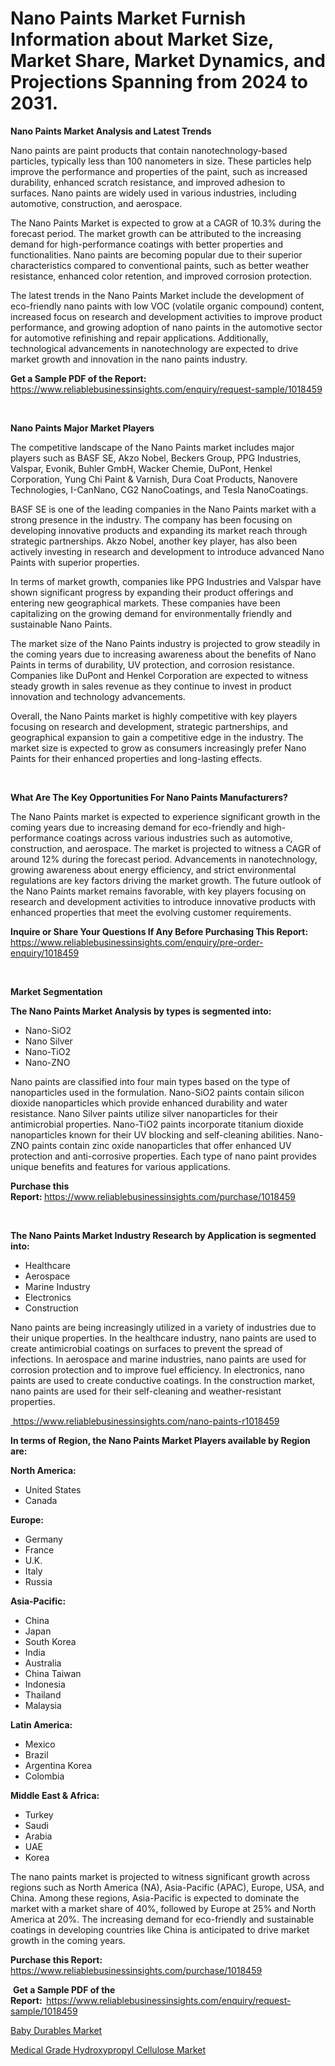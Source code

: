 <p><h1>Nano Paints Market Furnish Information about Market Size, Market Share, Market Dynamics, and Projections Spanning from 2024 to 2031.</h1></p><p><strong>Nano Paints Market Analysis and Latest Trends</strong></p>
<p><p>Nano paints are paint products that contain nanotechnology-based particles, typically less than 100 nanometers in size. These particles help improve the performance and properties of the paint, such as increased durability, enhanced scratch resistance, and improved adhesion to surfaces. Nano paints are widely used in various industries, including automotive, construction, and aerospace.</p><p>The Nano Paints Market is expected to grow at a CAGR of 10.3% during the forecast period. The market growth can be attributed to the increasing demand for high-performance coatings with better properties and functionalities. Nano paints are becoming popular due to their superior characteristics compared to conventional paints, such as better weather resistance, enhanced color retention, and improved corrosion protection.</p><p>The latest trends in the Nano Paints Market include the development of eco-friendly nano paints with low VOC (volatile organic compound) content, increased focus on research and development activities to improve product performance, and growing adoption of nano paints in the automotive sector for automotive refinishing and repair applications. Additionally, technological advancements in nanotechnology are expected to drive market growth and innovation in the nano paints industry.</p></p>
<p><strong>Get a Sample PDF of the Report:&nbsp;</strong> <a href="https://www.reliablebusinessinsights.com/enquiry/request-sample/1018459">https://www.reliablebusinessinsights.com/enquiry/request-sample/1018459</a></p>
<p>&nbsp;</p>
<p><strong>Nano Paints Major Market Players</strong></p>
<p><p>The competitive landscape of the Nano Paints market includes major players such as BASF SE, Akzo Nobel, Beckers Group, PPG Industries, Valspar, Evonik, Buhler GmbH, Wacker Chemie, DuPont, Henkel Corporation, Yung Chi Paint & Varnish, Dura Coat Products, Nanovere Technologies, I-CanNano, CG2 NanoCoatings, and Tesla NanoCoatings.</p><p>BASF SE is one of the leading companies in the Nano Paints market with a strong presence in the industry. The company has been focusing on developing innovative products and expanding its market reach through strategic partnerships. Akzo Nobel, another key player, has also been actively investing in research and development to introduce advanced Nano Paints with superior properties.</p><p>In terms of market growth, companies like PPG Industries and Valspar have shown significant progress by expanding their product offerings and entering new geographical markets. These companies have been capitalizing on the growing demand for environmentally friendly and sustainable Nano Paints.</p><p>The market size of the Nano Paints industry is projected to grow steadily in the coming years due to increasing awareness about the benefits of Nano Paints in terms of durability, UV protection, and corrosion resistance. Companies like DuPont and Henkel Corporation are expected to witness steady growth in sales revenue as they continue to invest in product innovation and technology advancements.</p><p>Overall, the Nano Paints market is highly competitive with key players focusing on research and development, strategic partnerships, and geographical expansion to gain a competitive edge in the industry. The market size is expected to grow as consumers increasingly prefer Nano Paints for their enhanced properties and long-lasting effects.</p></p>
<p>&nbsp;</p>
<p><strong>What Are The Key Opportunities For Nano Paints Manufacturers?</strong></p>
<p><p>The Nano Paints market is expected to experience significant growth in the coming years due to increasing demand for eco-friendly and high-performance coatings across various industries such as automotive, construction, and aerospace. The market is projected to witness a CAGR of around 12% during the forecast period. Advancements in nanotechnology, growing awareness about energy efficiency, and strict environmental regulations are key factors driving the market growth. The future outlook of the Nano Paints market remains favorable, with key players focusing on research and development activities to introduce innovative products with enhanced properties that meet the evolving customer requirements.</p></p>
<p><strong>Inquire or Share Your Questions If Any Before Purchasing This Report:</strong> <a href="https://www.reliablebusinessinsights.com/enquiry/pre-order-enquiry/1018459">https://www.reliablebusinessinsights.com/enquiry/pre-order-enquiry/1018459</a></p>
<p>&nbsp;</p>
<p><strong>Market Segmentation</strong></p>
<p><strong>The Nano Paints Market Analysis by types is segmented into:</strong></p>
<p><ul><li>Nano-SiO2</li><li>Nano Silver</li><li>Nano-TiO2</li><li>Nano-ZNO</li></ul></p>
<p><p>Nano paints are classified into four main types based on the type of nanoparticles used in the formulation. Nano-SiO2 paints contain silicon dioxide nanoparticles which provide enhanced durability and water resistance. Nano Silver paints utilize silver nanoparticles for their antimicrobial properties. Nano-TiO2 paints incorporate titanium dioxide nanoparticles known for their UV blocking and self-cleaning abilities. Nano-ZNO paints contain zinc oxide nanoparticles that offer enhanced UV protection and anti-corrosive properties. Each type of nano paint provides unique benefits and features for various applications.</p></p>
<p><strong>Purchase this Report:&nbsp;</strong><a href="https://www.reliablebusinessinsights.com/purchase/1018459">https://www.reliablebusinessinsights.com/purchase/1018459</a></p>
<p>&nbsp;</p>
<p><strong>The Nano Paints Market Industry Research by Application is segmented into:</strong></p>
<p><ul><li>Healthcare</li><li>Aerospace</li><li>Marine Industry</li><li>Electronics</li><li>Construction</li></ul></p>
<p><p>Nano paints are being increasingly utilized in a variety of industries due to their unique properties. In the healthcare industry, nano paints are used to create antimicrobial coatings on surfaces to prevent the spread of infections. In aerospace and marine industries, nano paints are used for corrosion protection and to improve fuel efficiency. In electronics, nano paints are used to create conductive coatings. In the construction market, nano paints are used for their self-cleaning and weather-resistant properties.</p></p>
<p><a href="https://www.reliablebusinessinsights.com/nano-paints-r1018459">&nbsp;https://www.reliablebusinessinsights.com/nano-paints-r1018459</a></p>
<p><strong>In terms of Region, the Nano Paints Market Players available by Region are:</strong></p>
<p>
    <p> <strong> North America: </strong>
        <ul>
            <li>United States</li>
            <li>Canada</li>
        </ul>
        </p> 
    <p> <strong> Europe: </strong>
        <ul>
            <li>Germany</li>
            <li>France</li>
            <li>U.K.</li>
            <li>Italy</li>
            <li>Russia</li>
        </ul>
        </p> 
    <p> <strong> Asia-Pacific: </strong>
        <ul>
            <li>China</li>
            <li>Japan</li>
            <li>South Korea</li>
            <li>India</li>
            <li>Australia</li>
            <li>China Taiwan</li>
            <li>Indonesia</li>
            <li>Thailand</li>
            <li>Malaysia</li>
        </ul>
        </p> 
    <p> <strong> Latin America: </strong>
        <ul>
            <li>Mexico</li>
            <li>Brazil</li>
            <li>Argentina Korea</li>
            <li>Colombia</li>
        </ul>
        </p> 
    <p> <strong> Middle East & Africa: </strong>
        <ul>
            <li>Turkey</li>
            <li>Saudi</li>
            <li>Arabia</li>
            <li>UAE</li>
            <li>Korea</li>
        </ul>
    </p>
    </p>
<p><p>The nano paints market is projected to witness significant growth across regions such as North America (NA), Asia-Pacific (APAC), Europe, USA, and China. Among these regions, Asia-Pacific is expected to dominate the market with a market share of 40%, followed by Europe at 25% and North America at 20%. The increasing demand for eco-friendly and sustainable coatings in developing countries like China is anticipated to drive market growth in the coming years.</p></p>
<p><strong>Purchase this Report: </strong><a href="https://www.reliablebusinessinsights.com/purchase/1018459">https://www.reliablebusinessinsights.com/purchase/1018459</a></p>
<p>&nbsp;<strong>Get a Sample PDF of the Report:&nbsp;&nbsp;</strong><a href="https://www.reliablebusinessinsights.com/enquiry/request-sample/1018459">https://www.reliablebusinessinsights.com/enquiry/request-sample/1018459</a></p>
<p><strong></strong></p>
<p><p><a href="https://issuu.com/reportprime-2/docs/baby-durables-market-size-2030.pptx">Baby Durables Market</a></p><p><a href="https://github.com/mabutironaldo/Market-Research-Report-List-4/blob/main/medical-grade-hydroxypropyl-cellulose-market.md">Medical Grade Hydroxypropyl Cellulose Market</a></p></p>